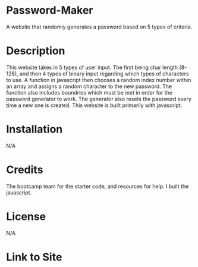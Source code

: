 # Password-Maker
A website that randomly generates a password based on 5 types of criteria.

# Description 
This website takes in 5 types of user input. The first being char length (8-128), and then 4 types of binary input regarding which types of characters to use. A function in javascript then chooses a random index number within an array and assigns a random character to the new password. The function also includes boundries which must be met in order for the password generator to work. The generator also resets the password every time a new one is created. This website is built primarily with javascript.

# Installation 
N/A

# Credits 
The bootcamp team for the starter code, and resources for help. I built the javascript.

# License 
N/A

# Link to Site

